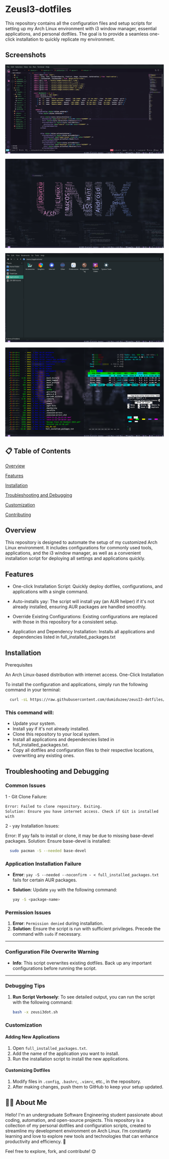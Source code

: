 
# ZeusI3-dotfiles

This repository contains all the configuration files and setup scripts for setting up my Arch Linux environment with i3 window manager, essential applications, and personal dotfiles. The goal is to provide a seamless one-click installation to quickly replicate my environment.


## Screenshots

![Code](https://github.com/dumiduzee/zeusI3-dotfiles/blob/master/screenshots/code.png?raw=true)

![deksktop](https://github.com/dumiduzee/zeusI3-dotfiles/blob/f23f9e173e487c43270e09ef12233e463c081eeb/screenshots/desktop.png)

![fcmanfm](https://github.com/dumiduzee/zeusI3-dotfiles/blob/f23f9e173e487c43270e09ef12233e463c081eeb/screenshots/file.png)

![terminal](https://github.com/dumiduzee/zeusI3-dotfiles/blob/f23f9e173e487c43270e09ef12233e463c081eeb/screenshots/terminal.png)

## 📋 Table of Contents

[Overview](https://linktodocumentation)

[Features](https://linktodocumentation)

[Installation](https://linktodocumentation)

[Troubleshooting and Debugging](https://linktodocumentation)

[Customization](https://linktodocumentation)

[Contributing](https://linktodocumentation)

## Overview

This repository is designed to automate the setup of my customized Arch Linux environment. It includes configurations for commonly used tools, applications, and the i3 window manager, as well as a convenient installation script for deploying all settings and applications quickly.

## Features

- One-click Installation Script: Quickly deploy dotfiles, configurations, and applications with a single command.

- Auto-installs yay: The script will install yay (an AUR helper) if it's not already installed, ensuring AUR packages are handled smoothly.

- Override Existing Configurations: Existing configurations are replaced with those in this repository for a consistent setup.

- Application and Dependency Installation: Installs all applications and dependencies listed in full_installed_packages.txt


## Installation

Prerequisites

An Arch Linux-based distribution with internet access.
One-Click Installation

To install the configuration and applications, simply run the following command in your terminal:

```bash
  curl -sL https://raw.githubusercontent.com/dumiduzee/zeusI3-dotfiles/master/zeusi3dot.sh | bash

```

### This command will:

- Update your system.
- Install yay if it's not already installed.
- Clone this repository to your local system.
- Install all applications and dependencies listed in full_installed_packages.txt.
- Copy all dotfiles and configuration files to their respective locations, overwriting any existing ones.


## Troubleshooting and Debugging
### Common Issues 

1 - Git Clone Failure:

    Error: Failed to clone repository. Exiting.
    Solution: Ensure you have internet access. Check if Git is installed with 



2 - yay Installation Issues:

Error: If yay fails to install or clone, it may be due to missing base-devel packages.
Solution: Ensure base-devel is installed:

```bash
  sudo pacman -S --needed base-devel
```

### Application Installation Failure

- **Error**: `yay -S --needed --noconfirm - < full_installed_packages.txt` fails for certain AUR packages.

- **Solution**: Update `yay` with the following command:

  ```bash
  yay -S <package-name>
    ```

### Permission Issues

1. **Error**: `Permission denied` during installation.
2. **Solution**: Ensure the script is run with sufficient privileges. Precede the command with `sudo` if necessary.

---

### Configuration File Overwrite Warning

- **Info**: This script overwrites existing dotfiles. Back up any important configurations before running the script.

---

### Debugging Tips

1. **Run Script Verbosely**: To see detailed output, you can run the script with the following command:

   ```bash
   bash -x zeusi3dot.sh
    ```


### Customization

#### Adding New Applications

1. Open `full_installed_packages.txt`.
2. Add the name of the application you want to install.
3. Run the installation script to install the new applications.

#### Customizing Dotfiles

1. Modify files in `.config`, `.bashrc`, `.vimrc`, etc., in the repository.
2. After making changes, push them to GitHub to keep your setup updated.








## 👨‍💻 About Me

Hello! I'm an undergraduate Software Engineering student passionate about coding, automation, and open-source projects. This repository is a collection of my personal dotfiles and configuration scripts, created to streamline my development environment on Arch Linux. I’m constantly learning and love to explore new tools and technologies that can enhance productivity and efficiency. 🚀

Feel free to explore, fork, and contribute! 😊


